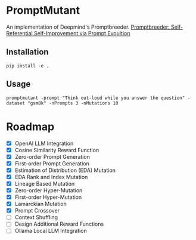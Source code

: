 # PromptMutant
An implementation of Deepmind's Promptbreeder.
[Promptbreeder: Self-Referential Self-Improvement via Prompt Evoultion](https://arxiv.org/pdf/2309.16797.pdf)

## Installation
```
pip install -e .
```

## Usage
```
promptmutant -prompt "Think out-loud while you answer the question" -dataset "gsm8k" -nPrompts 3 -nMutations 10
```

# Roadmap
- [x] OpenAI LLM Integration
- [x] Cosine Similarity Reward Function
- [x] Zero-order Prompt Generation
- [x] First-order Prompt Generation
- [x] Estimation of Distribution (EDA) Mutation
- [x] EDA Rank and Index Mutation
- [x] Lineage Based Mutation
- [x] Zero-order Hyper-Mutation
- [x] First-order Hyper-Mutation
- [x] Lamarckian Mutation
- [x] Prompt Crossover
- [ ] Context Shuffling
- [ ] Design Additional Reward Functions
- [ ] Ollama Local LLM Integration

